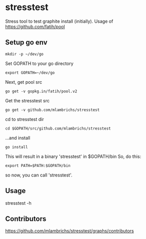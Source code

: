 # stresstest

Stress tool to test graphite install (initially).
Usage of https://github.com/fatih/pool

## Setup go env
```
mkdir -p ~/dev/go
```
Set GOPATH to your go directory
```
export GOPATH=~/dev/go
```
Next, get pool src
```
go get -v gopkg.in/fatih/pool.v2
```
Get the stresstest src
```
go get -v github.com/mlambrichs/stresstest
```
cd to stresstest dir
```
cd $GOPATH/src/github.com/mlambrichs/stresstest
```
...and install
```
go install
```
This will result in a binary 'stresstest' in $GOPATH/bin
So, do this:
```
export PATH=$PATH:$GOPATH/bin
```
so now, you can call 'stresstest'.

## Usage
stresstest -h


## Contributors

https://github.com/mlambrichs/stresstest/graphs/contributors

